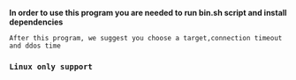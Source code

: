 **In order to use this program you are needed to run bin.sh script and install dependencies**

`After this program, we suggest you choose a target,connection timeout and ddos time`

### `Linux only support`
